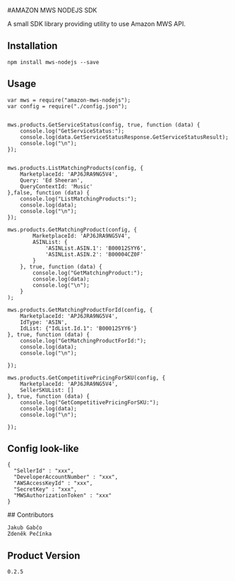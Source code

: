#AMAZON MWS NODEJS SDK



A small SDK library providing utility to use Amazon MWS API.

## Installation

    npm install mws-nodejs --save

## Usage

    var mws = require("amazon-mws-nodejs");
    var config = require("./config.json");

    
    mws.products.GetServiceStatus(config, true, function (data) {
        console.log("GetServiceStatus:");
        console.log(data.GetServiceStatusResponse.GetServiceStatusResult);
        console.log("\n");
    });
    
    
    mws.products.ListMatchingProducts(config, {
        MarketplaceId: 'APJ6JRA9NG5V4',
        Query: 'Ed Sheeran',
        QueryContextId: 'Music'
    },false, function (data) {
        console.log("ListMatchingProducts:");
        console.log(data);
        console.log("\n");
    });
    
    mws.products.GetMatchingProduct(config, {
            MarketplaceId: 'APJ6JRA9NG5V4',
            ASINList: {
                'ASINList.ASIN.1': 'B00012SYY6',
                'ASINList.ASIN.2': 'B00004CZ0F'
            }
        }, true, function (data) {
            console.log("GetMatchingProduct:");
            console.log(data);
            console.log("\n");
        }
    );
    
    mws.products.GetMatchingProductForId(config, {
        MarketplaceId: 'APJ6JRA9NG5V4',
        IdType: 'ASIN',
        IdList: {"IdList.Id.1": 'B00012SYY6'}
    }, true, function (data) {
        console.log("GetMatchingProductForId:");
        console.log(data);
        console.log("\n");
    
    });
    
    mws.products.GetCompetitivePricingForSKU(config, {
        MarketplaceId: 'APJ6JRA9NG5V4',
        SellerSKUList: []
    }, true, function (data) {
        console.log("GetCompetitivePricingForSKU:");
        console.log(data);
        console.log("\n");
    
    });


## Config look-like

    {
      "SellerId" : "xxx",
      "DeveloperAccountNumber" : "xxx",
      "AWSAccessKeyId" : "xxx",
      "SecretKey" : "xxx",
      "MWSAuthorizationToken" : "xxx"
    }

## Contributors

    Jakub Gabčo
    Zdeněk Pečínka

## Product Version

    0.2.5
